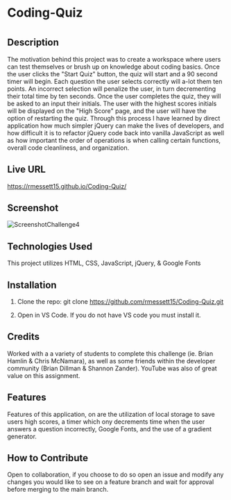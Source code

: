 # Coding-Quiz

# <Creating Coding Quiz>

## Description

The motivation behind this project was to create a workspace where users can test themselves or brush up on knowledge about coding basics. Once the user clicks the "Start Quiz" button, the quiz will start and a 90 second timer will begin. Each question the user selects correctly will a-lot them ten points. An incorrect selection will penalize the user, in turn decrementing their total time by ten seconds. Once the user completes the quiz, they will be asked to an input their initials. The user with the highest scores initials will be displayed on the "High Score" page, and the user will have the option of restarting the quiz. Through this process I have learned by direct application how much simpler jQuery can make the lives of developers, and how difficult it is to refactor jQuery code back into vanilla JavaScript as well as how important the order of operations is when calling certain functions, overall code cleanliness, and organization. 

## Live URL

 https://rmessett15.github.io/Coding-Quiz/

## Screenshot
   
![ScreenshotChallenge4](https://user-images.githubusercontent.com/120127903/223318298-06abf8b4-2b21-4983-85c0-b535d5c8a374.png)

## Technologies Used

This project utilizes HTML, CSS, JavaScript, jQuery, & Google Fonts

## Installation

1. Clone the repo:
   git clone https://github.com/rmessett15/Coding-Quiz.git

2. Open in VS Code. If you do not have VS code you must install it.

## Credits

Worked with a a variety of students to complete this challenge (ie. Brian Hamlin & Chris McNamara), as well as some friends within the developer community (Brian Dillman & Shannon Zander). YouTube was also of great value on this assignment.

## Features

Features of this application, on are the utilization of local storage to save users high scores, a timer which ony decrements time when the user answers a question incorrectly, Google Fonts, and the use of a gradient generator.

## How to Contribute

Open to collaboration, if you choose to do so open an issue and modify any changes you would like to see on a feature branch and wait for approval before merging to the main branch.
